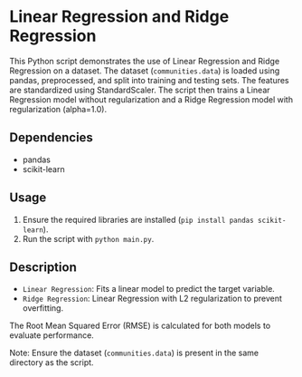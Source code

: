 # Linear Regression and Ridge Regression

This Python script demonstrates the use of Linear Regression and Ridge Regression on a dataset. The dataset (`communities.data`) is loaded using pandas, preprocessed, and split into training and testing sets. The features are standardized using StandardScaler. The script then trains a Linear Regression model without regularization and a Ridge Regression model with regularization (alpha=1.0).

## Dependencies
- pandas
- scikit-learn

## Usage
1. Ensure the required libraries are installed (`pip install pandas scikit-learn`).
2. Run the script with `python main.py`.

## Description
- `Linear Regression`: Fits a linear model to predict the target variable.
- `Ridge Regression`: Linear Regression with L2 regularization to prevent overfitting.

The Root Mean Squared Error (RMSE) is calculated for both models to evaluate performance.

Note: Ensure the dataset (`communities.data`) is present in the same directory as the script.
